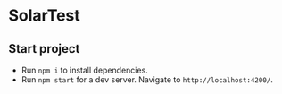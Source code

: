 # SolarTest

## Start project
* Run `npm i` to install dependencies.
* Run `npm start` for a dev server. Navigate to `http://localhost:4200/`.

